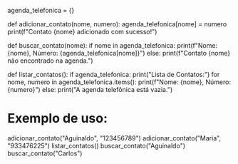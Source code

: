 



agenda_telefonica = {}

def adicionar_contato(nome, numero):
    agenda_telefonica[nome] = numero
    print(f"Contato {nome} adicionado com sucesso!")

def buscar_contato(nome):
    if nome in agenda_telefonica:
        print(f"Nome: {nome}, Número: {agenda_telefonica[nome]}")
    else:
        print(f"Contato {nome} não encontrado na agenda.")

def listar_contatos():
    if agenda_telefonica:
        print("Lista de Contatos:")
        for nome, numero in agenda_telefonica.items():
            print(f"Nome: {nome}, Número: {numero}")
    else:
        print("A agenda telefônica está vazia.")

# Exemplo de uso:
adicionar_contato("Aguinaldo", "123456789")
adicionar_contato("Maria", "933476225")
listar_contatos()
buscar_contato("Aguinaldo")
buscar_contato("Carlos")
